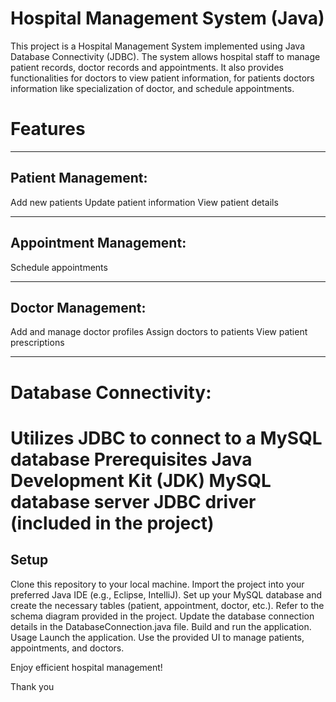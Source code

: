 Hospital Management System (Java)
=========================================
This project is a Hospital Management System implemented using Java Database Connectivity (JDBC). The system allows hospital staff to manage patient records, doctor records and appointments. It also provides functionalities for doctors to view patient information, for patients doctors information like specialization of doctor, and schedule appointments.

Features
===========

---------------------
Patient Management:
---------------------
Add new patients
Update patient information
View patient details


-------------------------------
Appointment Management:
-------------------------------
Schedule appointments

------------------------------
Doctor Management:
------------------------------
Add and manage doctor profiles
Assign doctors to patients
View patient prescriptions

-------------------------------

Database Connectivity:
=========================
Utilizes JDBC to connect to a MySQL database
Prerequisites
Java Development Kit (JDK)
MySQL database server
JDBC driver (included in the project)
======================================================
Setup
------
Clone this repository to your local machine.
Import the project into your preferred Java IDE (e.g., Eclipse, IntelliJ).
Set up your MySQL database and create the necessary tables (patient, appointment, doctor, etc.). Refer to the schema diagram provided in the project.
Update the database connection details in the DatabaseConnection.java file.
Build and run the application.
Usage
Launch the application.
Use the provided UI to manage patients, appointments, and doctors.

Enjoy efficient hospital management!

Thank you

